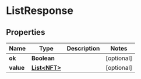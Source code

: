 

# ListResponse


## Properties

Name | Type | Description | Notes
------------ | ------------- | ------------- | -------------
**ok** | **Boolean** |  |  [optional]
**value** | [**List&lt;NFT&gt;**](NFT.md) |  |  [optional]



